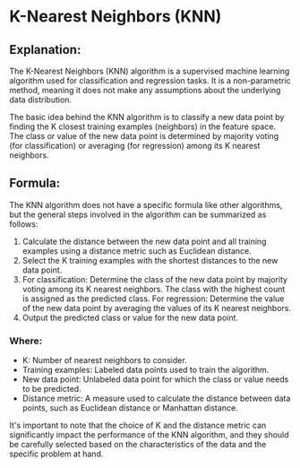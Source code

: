 # K-Nearest Neighbors (KNN)

## Explanation:
The K-Nearest Neighbors (KNN) algorithm is a supervised machine learning algorithm used for classification and regression tasks. It is a non-parametric method, meaning it does not make any assumptions about the underlying data distribution. 

The basic idea behind the KNN algorithm is to classify a new data point by finding the K closest training examples (neighbors) in the feature space. The class or value of the new data point is determined by majority voting (for classification) or averaging (for regression) among its K nearest neighbors.

## Formula:
The KNN algorithm does not have a specific formula like other algorithms, but the general steps involved in the algorithm can be summarized as follows:

1. Calculate the distance between the new data point and all training examples using a distance metric such as Euclidean distance.
2. Select the K training examples with the shortest distances to the new data point.
3. For classification: Determine the class of the new data point by majority voting among its K nearest neighbors. The class with the highest count is assigned as the predicted class.
   For regression: Determine the value of the new data point by averaging the values of its K nearest neighbors.
4. Output the predicted class or value for the new data point.

### Where:
* K: Number of nearest neighbors to consider.
* Training examples: Labeled data points used to train the algorithm.
* New data point: Unlabeled data point for which the class or value needs to be predicted.
* Distance metric: A measure used to calculate the distance between data points, such as Euclidean distance or Manhattan distance.

It's important to note that the choice of K and the distance metric can significantly impact the performance of the KNN algorithm, and they should be carefully selected based on the characteristics of the data and the specific problem at hand.
